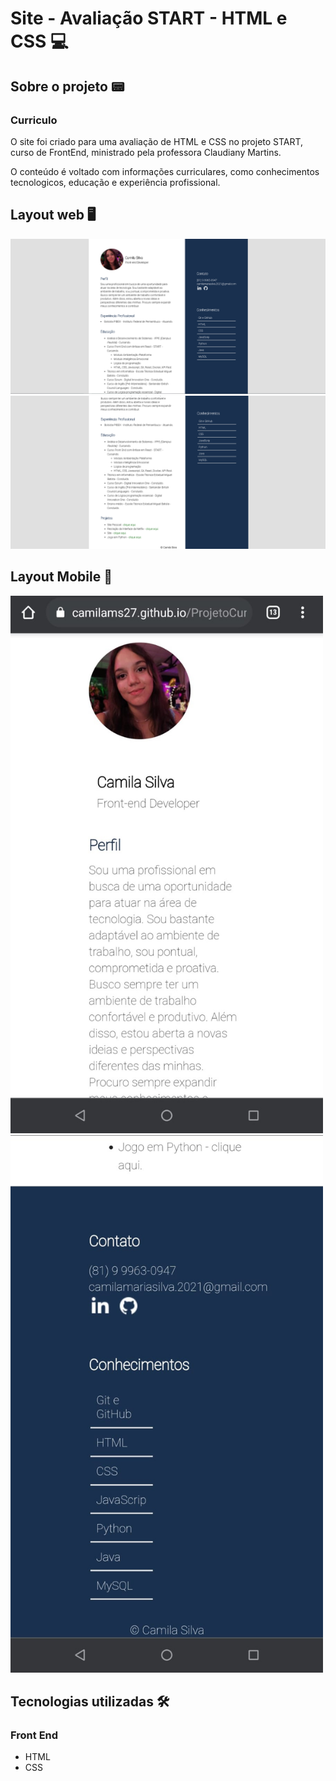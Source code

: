 # Site - Avaliação START - HTML e CSS 💻

## Sobre o projeto 📟

### Curriculo

O site foi criado para uma avaliação de HTML e CSS no projeto START, curso de FrontEnd, ministrado pela professora Claudiany Martins.

O conteúdo é voltado com informações curriculares, como conhecimentos tecnologicos, educação e experiência profissional.  

## Layout web 🖥
<img src="https://github.com/camilams27/ProjetoCurriculo/blob/master/img/prints/web1.png?raw=true"/>
<img src="https://github.com/camilams27/ProjetoCurriculo/blob/master/img/prints/web2.png?raw=true"/>

## Layout Mobile 📱
<img src="https://github.com/camilams27/ProjetoCurriculo/blob/master/img/prints/mobile-1.jpg?raw=true" width="500" height="860"/> <img src="https://github.com/camilams27/ProjetoCurriculo/blob/master/img/prints/mobile-2.jpg?raw=true" width="500" height="860"/>

## Tecnologias utilizadas 🛠

### Front End
- HTML
- CSS
